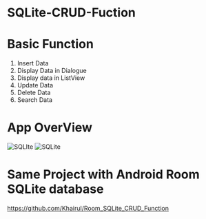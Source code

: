 # SQLite-CRUD-Fuction
# Basic Function
01. Insert Data
02. Display Data in Dialogue
03. Display data in ListView
04. Update Data
05. Delete Data
06. Search Data

# App OverView
![SQLIte](https://user-images.githubusercontent.com/48696824/80896755-9dd37f00-8d13-11ea-92a4-9645cf9db0d4.gif)
![SQLite](https://user-images.githubusercontent.com/48696824/80896691-ea6a8a80-8d12-11ea-8d86-12be490899e4.jpg)

# Same Project with Android Room SQLite database
https://github.com/KhairuI/Room_SQLite_CRUD_Function
